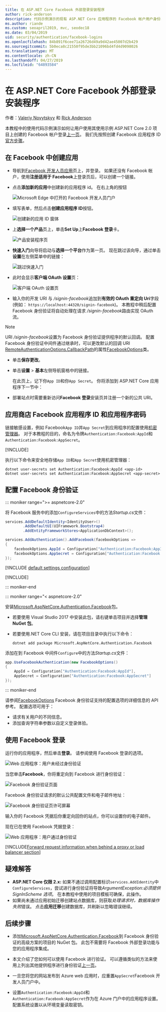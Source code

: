 ```yaml
---
title: 在 ASP.NET Core Facebook 外部登录安装程序
author: rick-anderson
description: 代码示例演示的现有 ASP.NET Core 应用程序的 Facebook 帐户用户身份验证集成的教程。
ms.author: riande
ms.custom: seoapril2019, mvc, seodec18
ms.date: 03/04/2019
uid: security/authentication/facebook-logins
ms.openlocfilehash: 84b891f6cee71a26726d49a9d42ae45007d2b429
ms.sourcegitcommit: 5b0eca8c21550f95de3bb21096bd4fd4d9098026
ms.translationtype: MT
ms.contentlocale: zh-CN
ms.lasthandoff: 04/27/2019
ms.locfileid: "64893584"
---
```

# <a name="facebook-external-login-setup-in-aspnet-core"></a>在 ASP.NET Core Facebook 外部登录安装程序

作者：[Valeriy Novytskyy](https://github.com/01binary) 和 [Rick Anderson](https://twitter.com/RickAndMSFT)

本教程中的使用代码示例演示如何让用户使用其使用示例 ASP.NET Core 2.0 项目上创建的 Facebook 帐户登录[上一页](xref:security/authentication/social/index)。 我们先按照创建 Facebook 应用程序 ID[官方步骤](https://developers.facebook.com)。

## <a name="create-the-app-in-facebook"></a>在 Facebook 中创建应用

* 导航到[Facebook 开发人员应用](https://developers.facebook.com/apps/)页上，并登录。 如果还没有 Facebook 帐户，使用**注册适用于 Facebook**上登录页后，可以创建一个链接。

* 点击**添加新的应用**中创建新的应用程序 id。 在右上角的按钮

   ![Microsoft Edge 中打开的 Facebook 开发人员门户](index/_static/FBMyApps.png)

* 填写表单，然后点击**创建应用程序 ID**按钮。

  ![创建新的应用 ID 窗体](index/_static/FBNewAppId.png)

* 上**选择一个产品**页上，单击**Set Up**上**Facebook 登录**卡。

  ![产品安装程序页](index/_static/FBProductSetup.png)

* **快速入门**向导将启动与**选择一个平台**作为第一页。 现在跳过该向导，通过单击**设置**在左侧菜单中的链接：

  ![跳过快速入门](index/_static/FBSkipQuickStart.png)

* 此时会显示**客户端 OAuth 设置**页：

  ![客户端 OAuth 设置页](index/_static/FBOAuthSetup.png)

* 输入你的开发 URI 与 */signin-facebook*追加到**有效的 OAuth 重定向 Uri**字段 (例如： `https://localhost:44320/signin-facebook`)。 本教程中稍后配置 Facebook 身份验证将自动处理在请求 */signin-facebook*路由实现 OAuth 流。

> [!NOTE]
> URI */signin-facebook*设置为 Facebook 身份验证提供程序的默认回调。 配置 Facebook 身份验证中间件通过继承时，可以更改默认的回调 URI [RemoteAuthenticationOptions.CallbackPath](/dotnet/api/microsoft.aspnetcore.authentication.remoteauthenticationoptions.callbackpath)的属性[FacebookOptions](/dotnet/api/microsoft.aspnetcore.authentication.facebook.facebookoptions)类。

* 单击**保存更改**。

* 单击**设置** > **基本**左侧导航窗格中的链接。

  在此页上，记下你`App ID`和你`App Secret`。 你将添加到 ASP.NET Core 应用程序下一节中：

* 部署站点时需要重新访问**Facebook 登录**安装页并注册一个新的公共 URI。

## <a name="store-facebook-app-id-and-app-secret"></a>应用商店 Facebook 应用程序 ID 和应用程序密码

链接敏感设置，例如 Facebook`App ID`并`App Secret`到应用程序的配置使用[机密管理器](xref:security/app-secrets)。 对于本教程的目的，命名为令牌`Authentication:Facebook:AppId`和`Authentication:Facebook:AppSecret`。

[!INCLUDE[](~/includes/environmentVarableColon.md)]

执行以下命令来安全地存储`App ID`和`App Secret`使用机密管理器：

```console
dotnet user-secrets set Authentication:Facebook:AppId <app-id>
dotnet user-secrets set Authentication:Facebook:AppSecret <app-secret>
```

## <a name="configure-facebook-authentication"></a>配置 Facebook 身份验证

::: moniker range=">= aspnetcore-2.0"

将 Facebook 服务中的添加`ConfigureServices`中的方法*Startup.cs*文件：

```csharp
services.AddDefaultIdentity<IdentityUser>()
        .AddDefaultUI(UIFramework.Bootstrap4)
        .AddEntityFrameworkStores<ApplicationDbContext>();

services.AddAuthentication().AddFacebook(facebookOptions =>
{
    facebookOptions.AppId = Configuration["Authentication:Facebook:AppId"];
    facebookOptions.AppSecret = Configuration["Authentication:Facebook:AppSecret"];
});
```

[!INCLUDE [default settings configuration](includes/default-settings.md)]

[!INCLUDE[](includes/chain-auth-providers.md)]

::: moniker-end

::: moniker range="< aspnetcore-2.0"

安装[Microsoft.AspNetCore.Authentication.Facebook](https://www.nuget.org/packages/Microsoft.AspNetCore.Authentication.Facebook)包。

* 若要使用 Visual Studio 2017 中安装此包，请右键单击项目并选择**管理 NuGet 包**。
* 若要使用.NET Core CLI 安装，请在项目目录中执行以下命令：

   `dotnet add package Microsoft.AspNetCore.Authentication.Facebook`

添加在到 Facebook 中间件`Configure`中的方法*Startup.cs*文件：

```csharp
app.UseFacebookAuthentication(new FacebookOptions()
{
    AppId = Configuration["Authentication:Facebook:AppId"],
    AppSecret = Configuration["Authentication:Facebook:AppSecret"]
});
```

::: moniker-end

请参阅[FacebookOptions](/dotnet/api/microsoft.aspnetcore.builder.facebookoptions) Facebook 身份验证支持的配置选项的详细信息的 API 参考。 配置选项可用于：

* 请求有关用户的不同信息。
* 添加查询字符串参数以自定义登录体验。

## <a name="sign-in-with-facebook"></a>使用 Facebook 登录

运行你的应用程序，然后单击**登录**。 请参阅使用 Facebook 登录的选项。

![Web 应用程序：用户未经过身份验证](index/_static/DoneFacebook.png)

当您单击**Facebook**，你将重定向到 Facebook 进行身份验证：

![Facebook 身份验证页面](index/_static/FBLogin.png)

Facebook 身份验证请求的默认公共配置文件和电子邮件地址：

![Facebook 身份验证页许可屏幕](index/_static/FBLoginDone.png)

输入你的 Facebook 凭据后你重定向回你的站点，你可以设置你的电子邮件。

现在已在使用 Facebook 凭据登录：

![Web 应用程序：用户通过身份验证](index/_static/Done.png)

[!INCLUDE[Forward request information when behind a proxy or load balancer section](includes/forwarded-headers-middleware.md)]

## <a name="troubleshooting"></a>疑难解答

* **ASP.NET Core 仅限 2.x:** 如果不通过调用配置标识`services.AddIdentity`中`ConfigureServices`，尝试进行身份验证将导致*ArgumentException:必须提供 SignInScheme 选项*。 在本教程中使用的项目模板可确保，此操作。
* 如果尚未通过应用初始迁移创建站点数据库，则获取*处理请求时，数据库操作失败*错误。 点击**应用迁移**创建数据库，并刷新以忽略错误继续。

## <a name="next-steps"></a>后续步骤

* 添加[Microsoft.AspNetCore.Authentication.Facebook](https://www.nuget.org/packages/Microsoft.AspNetCore.Authentication.Facebook)到 Facebook 身份验证的高级方案的项目的 NuGet 包。 此包不需要将 Facebook 外部登录功能与您的应用程序集成。 

* 本文介绍了您如何可以使用 Facebook 进行验证。 可以遵循类似的方法来使用上列出其他提供程序进行身份验证[上一页](xref:security/authentication/social/index)。

* 一旦您将您的网站发布到 Azure web 应用时，应重置`AppSecret`Facebook 开发人员门户中。

* 设置`Authentication:Facebook:AppId`和`Authentication:Facebook:AppSecret`作为在 Azure 门户中的应用程序设置。 配置系统设置以从环境变量读取密钥。
